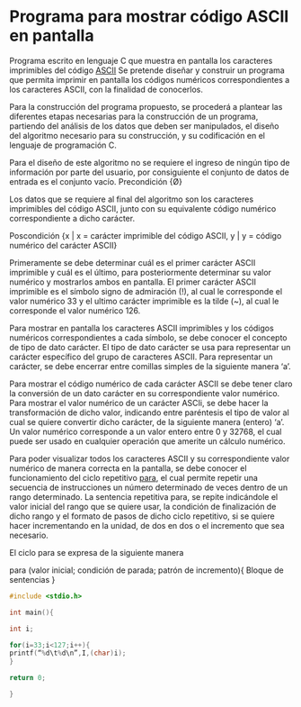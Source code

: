 # Programa para mostrar código ASCII en pantalla

Programa escrito en lenguaje C que muestra en pantalla los caracteres imprimibles del código [ASCII](https://es.wikipedia.org/wiki/ASCII) Se pretende diseñar y construir un programa que permita imprimir en pantalla los códigos numéricos correspondientes a los caracteres ASCII, con la finalidad de conocerlos.

Para la construcción del programa propuesto, se procederá a plantear las diferentes etapas necesarias para la construcción de un programa, partiendo del análisis de los datos que deben ser manipulados, el diseño del algoritmo necesario para su construcción, y su codificación en el lenguaje de programación C.

Para el diseño de este algoritmo no se requiere el ingreso de ningún tipo de información por parte del usuario, por consiguiente el conjunto de datos de entrada es el conjunto vacío. Precondición {Ø}

Los datos que se requiere al final del algoritmo son los caracteres imprimibles del código ASCII, junto con su equivalente código numérico correspondiente a dicho carácter.

Poscondición {x | x = carácter imprimible del código ASCII, y | y = código numérico del carácter ASCII}

Primeramente se debe determinar cuál es el primer carácter ASCII imprimible y cuál es el último, para posteriormente determinar su valor numérico y mostrarlos ambos en pantalla. El primer carácter ASCII imprimible es el símbolo signo de admiración (!), al cual le corresponde el valor numérico 33 y el ultimo carácter imprimible es la tilde (~), al cual le corresponde el valor numérico 126.

Para mostrar en pantalla los caracteres ASCII imprimibles y los códigos numéricos correspondientes a cada símbolo, se debe conocer el concepto de tipo de dato carácter. El tipo de dato carácter se usa para representar un carácter específico del grupo de caracteres ASCII. Para representar un carácter, se debe encerrar entre comillas simples de la siguiente manera ‘a’.

Para mostrar el código numérico de cada carácter ASCII se debe tener claro la conversión de un dato carácter en su correspondiente valor numérico. Para mostrar el valor numérico de un carácter ASCIi, se debe hacer la transformación de dicho valor, indicando entre paréntesis el tipo de valor al cual se quiere convertir dicho carácter, de la siguiente manera (entero) ‘a’. Un valor numérico corresponde a un valor entero entre 0 y 32768, el cual puede ser usado en cualquier operación que amerite un cálculo numérico.

Para poder visualizar todos los caracteres ASCII y su correspondiente valor numérico de manera correcta en la pantalla, se debe conocer el funcionamiento del ciclo repetitivo [para](https://es.wikipedia.org/wiki/Bucle_for), el cual permite repetir una secuencia de instrucciones un número determinado de veces dentro de un rango determinado. La sentencia repetitiva para, se repite indicándole el valor inicial del rango que se quiere usar, la condición de finalización de dicho rango y el formato de pasos de dicho ciclo repetitivo, si se quiere hacer incrementando en la unidad, de dos en dos o el incremento que sea necesario.

El ciclo para se expresa de la siguiente manera

para (valor inicial; condición de parada; patrón de incremento){ Bloque de sentencias }

```c
#include <stdio.h> 

int main(){ 

int i; 

for(i=33;i<127;i++){   
printf(“%d\t%d\n”,I,(char)i);   
} 

return 0; 

}
```
